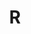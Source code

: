 ---
description: This is an example category
image: R.jpg
slug: R
style:
  background: "#bebada"
  color: '#fff'
title: R
---